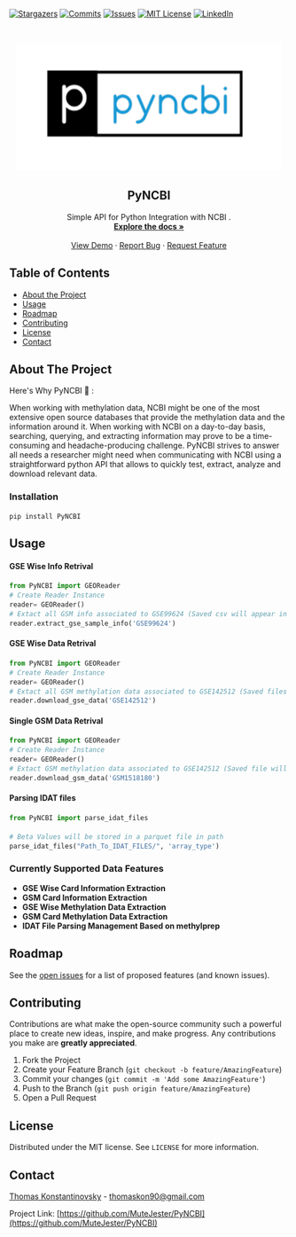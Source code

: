 <p align="center">

[![Stargazers][stars-shield]][stars-url]
[![Commits][commits-shield]][commits-url]
[![Issues][issues-shield]][issues-url]
[![MIT License][license-shield]][license-url]
[![LinkedIn][linkedin-shield]][linkedin-url]

</p>


<!-- PROJECT LOGO -->
<br />
<p align="center">
  <a href="https://github.com/MuteJester/PyNCBI">
    <img src="PyNCBI/Repo%20Misc/pyncbi_logo.png" alt="Logo" width="480" height="230">
  </a>

  <h2 align="center">PyNCBI</h2>

  <p align="center">
    Simple API for Python Integration with NCBI  .
    <br />
    <a href="https://github.com/MuteJester/PyNCBI/wiki"><strong>Explore the docs »</strong></a>
    <br />
    <br />
    <a href="https://github.com/MuteJester/PyNCBI/wiki/">View Demo</a>
    ·
    <a href="https://github.com/MuteJester/PyNCBI/issues">Report Bug</a>
    ·
    <a href="https://github.com/MuteJester/PyNCBI/issues">Request Feature</a>
  </p>
</p>



<!-- TABLE OF CONTENTS -->
## Table of Contents

* [About the Project](#about-the-project)
* [Usage](#usage)
* [Roadmap](#roadmap)
* [Contributing](#contributing)
* [License](#license)
* [Contact](#contact)



<!-- ABOUT THE PROJECT -->
## About The Project
Here's Why PyNCBI :dna: :

When working with methylation data, NCBI might be one of the most extensive open source databases that provide the methylation data and the information around it.
When working with NCBI on a day-to-day basis, searching, querying, and extracting information may prove to be a time-consuming and headache-producing challenge.
PyNCBI strives to answer all needs a researcher might need when communicating with NCBI using a straightforward python API that allows to quickly test, extract, analyze and download relevant data.



### Installation
```
pip install PyNCBI
```

<!-- USAGE EXAMPLES -->
## Usage


####  GSE Wise Info Retrival
```py
from PyNCBI import GEOReader
# Create Reader Instance
reader= GEOReader()
# Extact all GSM info associated to GSE99624 (Saved csv will appear in your downloads folder)
reader.extract_gse_sample_info('GSE99624')
```


####  GSE Wise Data Retrival
```py
from PyNCBI import GEOReader
# Create Reader Instance
reader= GEOReader()
# Extact all GSM methylation data associated to GSE142512 (Saved files will appear in your downloads folder per GSM depending on page data status)
reader.download_gse_data('GSE142512')
```

####  Single GSM Data Retrival
```py
from PyNCBI import GEOReader
# Create Reader Instance
reader= GEOReader()
# Extact GSM methylation data associated to GSE142512 (Saved file will appear in your downloads folder per GSM depending on page data status)
reader.download_gsm_data('GSM1518180')
```

####  Parsing IDAT files

```py
from PyNCBI import parse_idat_files

# Beta Values will be stored in a parquet file in path
parse_idat_files("Path_To_IDAT_FILES/", 'array_type')
```

### Currently Supported Data Features
  * __GSE Wise Card Information Extraction__
  * __GSM Card Information Extraction__
  * __GSE Wise Methylation Data Extraction__
  * __GSM Card Methylation Data Extraction__
  * __IDAT File Parsing Management Based on methylprep__

 


<!-- ROADMAP -->
## Roadmap

See the [open issues](https://github.com/MuteJester/PyNCBI/issues) for a list of proposed features (and known issues).

<!-- CONTRIBUTING -->
## Contributing


Contributions are what make the open-source community such a powerful place to create new ideas, inspire, and make progress. Any contributions you make are **greatly appreciated**.

1. Fork the Project
2. Create your Feature Branch (`git checkout -b feature/AmazingFeature`)
3. Commit your changes (`git commit -m 'Add some AmazingFeature'`)
4. Push to the Branch (`git push origin feature/AmazingFeature`)
5. Open a Pull Request


<!-- LICENSE -->
## License

Distributed under the MIT license. See `LICENSE` for more information.



<!-- CONTACT -->
## Contact

[Thomas Konstantinovsky]() - thomaskon90@gmail.com

Project Link: [https://github.com/MuteJester/PyNCBI](https://github.com/MuteJester/PyNCBI)





<!-- MARKDOWN LINKS & IMAGES -->
[stars-shield]: https://img.shields.io/github/stars/MuteJester/PyNCBI.svg?style=flat-square
[stars-url]: https://github.com/MuteJester/PyNCBI/stargazers
[issues-shield]: https://img.shields.io/github/issues/MuteJester/PyNCBI.svg?style=flat-square
[issues-url]: https://github.com/MuteJester/PyNCBI/issues
[license-shield]: https://img.shields.io/github/license/MuteJester/PyNCBI.svg?style=flat-square
[license-url]: https://github.com/MuteJester/PyNCBI/blob/master/LICENSE
[commits-shield]: https://img.shields.io/github/commit-activity/m/MuteJester/PyNCBI?style=flat-square
[commits-url]: https://github.com/MuteJester/PyNCBI
[linkedin-shield]: https://img.shields.io/badge/-LinkedIn-black.svg?style=flat-square&logo=linkedin&colorB=555
[linkedin-url]: https://www.linkedin.com/in/thomas-konstantinovsky-56230117b/

